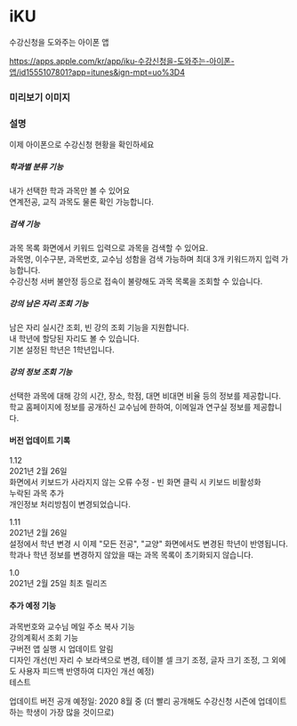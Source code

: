 # iKU
수강신청을 도와주는 아이폰 앱

https://apps.apple.com/kr/app/iku-수강신청을-도와주는-아이폰-앱/id1555107801?app=itunes&ign-mpt=uo%3D4

### 미리보기 이미지


### 설명
이제 아이폰으로 수강신청 현황을 확인하세요

##### 학과별 분류 기능  
내가 선택한 학과 과목만 볼 수 있어요  
연계전공, 교직 과목도 물론 확인 가능합니다.  

##### 검색 기능
과목 목록 화면에서 키워드 입력으로 과목을 검색할 수 있어요.  
과목명, 이수구분, 과목번호, 교수님 성함을 검색 가능하며 최대 3개 키워드까지 입력 가능합니다.  
수강신청 서버 불안정 등으로 접속이 불량해도 과목 목록을 조회할 수 있습니다.  

##### 강의 남은 자리 조회 기능
남은 자리 실시간 조회, 빈 강의 조회 기능을 지원합니다.  
내 학년에 할당된 자리도 볼 수 있습니다.  
기본 설정된 학년은 1학년입니다.  

##### 강의 정보 조회 기능
선택한 과목에 대해 강의 시간, 장소, 학점, 대면 비대면 비율 등의 정보를 제공합니다.  
학교 홈페이지에 정보를 공개하신 교수님에 한하여, 이메일과 연구실 정보를 제공합니다.  

#### 버전 업데이트 기록
1.12  
2021년 2월 26일  
화면에서 키보드가 사라지지 않는 오류 수정 - 빈 화면 클릭 시 키보드 비활성화  
누락된 과목 추가  
개인정보 처리방침이 변경되었습니다.  

1.11  
2021년 2월 26일  
설정에서 학년 변경 시 이제 "모든 전공", "교양" 화면에서도 변경된 학년이 반영됩니다.  
학과나 학년 정보를 변경하지 않았을 때는 과목 목록이 초기화되지 않습니다.  

1.0  
2021년 2월 25일 
최초 릴리즈  

#### 추가 예정 기능
과목번호와 교수님 메일 주소 복사 기능  
강의계획서 조회 기능  
구버전 앱 실행 시 업데이트 알림  
디자인 개선(빈 자리 수 보라색으로 변경, 테이블 셀 크기 조정, 글자 크기 조정, 그 외에도 사용자 피드백 반영하여 디자인 개선 예정)  
테스트  

업데이트 버전 공개 예정일: 2020 8월 중 (더 빨리 공개해도 수강신청 시즌에 업데이트하는 학생이 가장 많을 것이므로)
